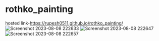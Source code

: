 # rothko_painting
hosted link-https://rupesh0511.github.io/rothko_painting/
![Screenshot 2023-08-08 222633](https://github.com/rupesh0511/rothko_painting/assets/69234169/f95cf464-3bd4-4a12-91cd-7ddfade89249)
![Screenshot 2023-08-08 222647](https://github.com/rupesh0511/rothko_painting/assets/69234169/4ae89077-f0c2-4931-8438-dfbabafeedb2)
![Screenshot 2023-08-08 222657](https://github.com/rupesh0511/rothko_painting/assets/69234169/70d2b059-92c7-4641-b1d4-d45b8629280b)
